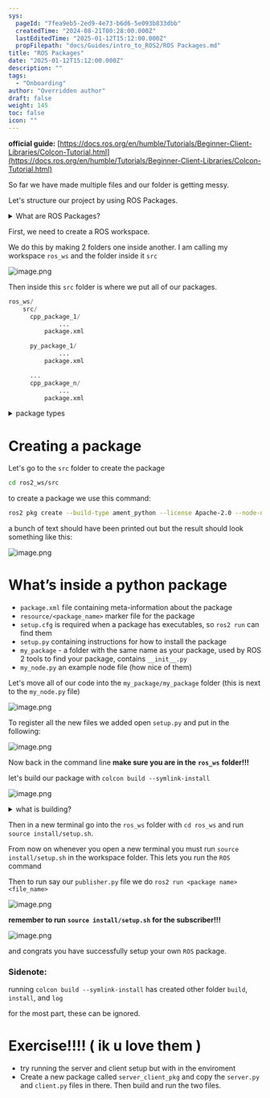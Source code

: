 ```yaml
---
sys:
  pageId: "7fea9eb5-2ed9-4e73-b6d6-5e093b833dbb"
  createdTime: "2024-08-21T00:28:00.000Z"
  lastEditedTime: "2025-01-12T15:12:00.000Z"
  propFilepath: "docs/Guides/intro_to_ROS2/ROS Packages.md"
title: "ROS Packages"
date: "2025-01-12T15:12:00.000Z"
description: ""
tags:
  - "Onboarding"
author: "Overridden author"
draft: false
weight: 145
toc: false
icon: ""
---
```


**official guide:** [https://docs.ros.org/en/humble/Tutorials/Beginner-Client-Libraries/Colcon-Tutorial.html](https://docs.ros.org/en/humble/Tutorials/Beginner-Client-Libraries/Colcon-Tutorial.html)

So far we have made multiple files and our folder is getting messy.

Let's structure our project by using ROS Packages.

<details>

<summary>What are ROS Packages?</summary>

ROS Packages are, as the name implies, packages of code that are highly sharable between ROS developers.

They consist of a folder, `package.xml` file, and source code

```python
      cpp_package_1/
		      ... imagine much code files here ..
          package.xml
```

</details>

First, we need to create a ROS workspace.

We do this by making 2 folders one inside another. I am calling my workspace `ros_ws` and the folder inside it `src`

![image.png](https://prod-files-secure.s3.us-west-2.amazonaws.com/d518164a-d88e-44d1-a4ee-3adb3bd8bce0/70706947-fd18-4537-a67b-e12946812d31/image.png?X-Amz-Algorithm=AWS4-HMAC-SHA256&X-Amz-Content-Sha256=UNSIGNED-PAYLOAD&X-Amz-Credential=ASIAZI2LB466QH5Y6SCE%2F20250329%2Fus-west-2%2Fs3%2Faws4_request&X-Amz-Date=20250329T100732Z&X-Amz-Expires=3600&X-Amz-Security-Token=IQoJb3JpZ2luX2VjEAkaCXVzLXdlc3QtMiJGMEQCID7HfiUv1SGoS3%2FG6Oq8oLRbAign1xFVdc4f5R4lbJmoAiB%2F24B2MvGLxpceBAAIinfKy59pH4707GU4g0Fo%2FzFSpSr%2FAwhyEAAaDDYzNzQyMzE4MzgwNSIMdbAMFzRDACLzP2J7KtwDPWEKljx5TNAiBjnKJHlQ8oPGReW9Ad6RcfA%2BCgSY7X%2B%2FL7Y%2FL09KlxDZ%2BY6Nlaphp1Iqzya4IA7%2B4ZM%2BtHpI0z85hQXCE3iWL1I0vp8eNV54U5vMLqby0TRVF%2BvTYPG5J8knlEIka4c9sv4iyQPb79h9NLZv6gJOjBWyMYSD%2BzzOZgHc3P2luqaarSPNUqoSxaiWafx2Z1kUwPPT80psjGnTcZ0dB5BSJvM01ybqNNTjmzvWwnRA0BFEhBh%2BG8jNaf8IKFjsHJcPwc3uBoDMYzOuKpXP2WpGm4DLAOVY6cnl6rLl1lqfmLPw1fLF1H%2F6GYkB2IwU0bVu2ARG0HeA0z9HYU9MeZgaRTcASESWC52JJGHaqpP27JRJupEftJZazF2iG%2Bo9rI1TPmkTBA%2BYxck79a11BxkwVB9GDLM0cyPyp5nmM6Mtt9hQiTnoZPaGGtfEUUp63I5xotrQn1pyDSjtLtXvFOaRYo3S6ez5eUJzY%2FVjH6DKuBH3u3kMXGQkgzklXqM006HN44htVjJMwzE7B5nGieL0x%2Bl8kLzvUJI%2BSlT5myj0rkUuWTVv0Ckq7Ptzsxh6JIJ6g0Xz3vIrzQ91h176gPIdniEQiEYvqhHc9eUEhY2i58ebo94w4uKevwY6pgEzHNt5PjSC5PLXXf4DjVdhP1SdjdHWOeHIOE404NnuMgLqefFNp74j%2BMc%2B8GCKN6HMNtAXI%2BONXg9j%2FLUn8F190QvHHz7KInrrnJQRQqDzl2RNmRVGDZoLeTuroEk7Nqq%2BxP5kYizYhW4rkcaVgCashY3wIf%2BUcGBLaO%2BfuMW04RIrmni31mlOMSF4nesfZ7iVR%2BX2c3DUJtB7NqXylVgQSYai6c0X&X-Amz-Signature=2cd01b5f6f6018d0d2a39f1f5b4874110f1456ca1dd813b0a0776555d5cd0447&X-Amz-SignedHeaders=host&x-id=GetObject)

Then inside this `src` folder is where we put all of our packages.

```python
ros_ws/
    src/
      cpp_package_1/
		      ...
          package.xml

      py_package_1/
		      ...
          package.xml

      ...
      cpp_package_n/
		      ...
          package.xml

```

<details>

<summary>package types</summary>

packages can be either `C++` or python.

the intern file structure is different for each but for this guide we will stick to creating python packages

</details>

# Creating a package

Let's go to the `src` folder to create the package

```bash
cd ros2_ws/src
```

to create a package we use this command:

```bash
ros2 pkg create --build-type ament_python --license Apache-2.0 --node-name my_node my_package
```

a bunch of text should have been printed out but the result should look something like this:

![image.png](https://prod-files-secure.s3.us-west-2.amazonaws.com/d518164a-d88e-44d1-a4ee-3adb3bd8bce0/e6cf1e3f-8512-4a3e-b131-079f800bf3e8/image.png?X-Amz-Algorithm=AWS4-HMAC-SHA256&X-Amz-Content-Sha256=UNSIGNED-PAYLOAD&X-Amz-Credential=ASIAZI2LB466QH5Y6SCE%2F20250329%2Fus-west-2%2Fs3%2Faws4_request&X-Amz-Date=20250329T100732Z&X-Amz-Expires=3600&X-Amz-Security-Token=IQoJb3JpZ2luX2VjEAkaCXVzLXdlc3QtMiJGMEQCID7HfiUv1SGoS3%2FG6Oq8oLRbAign1xFVdc4f5R4lbJmoAiB%2F24B2MvGLxpceBAAIinfKy59pH4707GU4g0Fo%2FzFSpSr%2FAwhyEAAaDDYzNzQyMzE4MzgwNSIMdbAMFzRDACLzP2J7KtwDPWEKljx5TNAiBjnKJHlQ8oPGReW9Ad6RcfA%2BCgSY7X%2B%2FL7Y%2FL09KlxDZ%2BY6Nlaphp1Iqzya4IA7%2B4ZM%2BtHpI0z85hQXCE3iWL1I0vp8eNV54U5vMLqby0TRVF%2BvTYPG5J8knlEIka4c9sv4iyQPb79h9NLZv6gJOjBWyMYSD%2BzzOZgHc3P2luqaarSPNUqoSxaiWafx2Z1kUwPPT80psjGnTcZ0dB5BSJvM01ybqNNTjmzvWwnRA0BFEhBh%2BG8jNaf8IKFjsHJcPwc3uBoDMYzOuKpXP2WpGm4DLAOVY6cnl6rLl1lqfmLPw1fLF1H%2F6GYkB2IwU0bVu2ARG0HeA0z9HYU9MeZgaRTcASESWC52JJGHaqpP27JRJupEftJZazF2iG%2Bo9rI1TPmkTBA%2BYxck79a11BxkwVB9GDLM0cyPyp5nmM6Mtt9hQiTnoZPaGGtfEUUp63I5xotrQn1pyDSjtLtXvFOaRYo3S6ez5eUJzY%2FVjH6DKuBH3u3kMXGQkgzklXqM006HN44htVjJMwzE7B5nGieL0x%2Bl8kLzvUJI%2BSlT5myj0rkUuWTVv0Ckq7Ptzsxh6JIJ6g0Xz3vIrzQ91h176gPIdniEQiEYvqhHc9eUEhY2i58ebo94w4uKevwY6pgEzHNt5PjSC5PLXXf4DjVdhP1SdjdHWOeHIOE404NnuMgLqefFNp74j%2BMc%2B8GCKN6HMNtAXI%2BONXg9j%2FLUn8F190QvHHz7KInrrnJQRQqDzl2RNmRVGDZoLeTuroEk7Nqq%2BxP5kYizYhW4rkcaVgCashY3wIf%2BUcGBLaO%2BfuMW04RIrmni31mlOMSF4nesfZ7iVR%2BX2c3DUJtB7NqXylVgQSYai6c0X&X-Amz-Signature=53d7d6ba8022e366b177d2fcf4a0ae6a2da0383d68f25c2ac54411eb58325c34&X-Amz-SignedHeaders=host&x-id=GetObject)

# What’s inside a python package

- `package.xml` file containing meta-information about the package
- `resource/<package_name>` marker file for the package
- `setup.cfg` is required when a package has executables, so `ros2 run` can find them
- `setup.py` containing instructions for how to install the package
- `my_package` - a folder with the same name as your package, used by ROS 2 tools to find your package, contains `__init__.py`
- `my_node.py` an example node file (how nice of them)

Let's move all of our code into the `my_package/my_package` folder (this is next to the `my_node.py` file)

![image.png](https://prod-files-secure.s3.us-west-2.amazonaws.com/d518164a-d88e-44d1-a4ee-3adb3bd8bce0/9ce58f11-0da9-4d3e-b86d-506a9685d378/image.png?X-Amz-Algorithm=AWS4-HMAC-SHA256&X-Amz-Content-Sha256=UNSIGNED-PAYLOAD&X-Amz-Credential=ASIAZI2LB466QH5Y6SCE%2F20250329%2Fus-west-2%2Fs3%2Faws4_request&X-Amz-Date=20250329T100732Z&X-Amz-Expires=3600&X-Amz-Security-Token=IQoJb3JpZ2luX2VjEAkaCXVzLXdlc3QtMiJGMEQCID7HfiUv1SGoS3%2FG6Oq8oLRbAign1xFVdc4f5R4lbJmoAiB%2F24B2MvGLxpceBAAIinfKy59pH4707GU4g0Fo%2FzFSpSr%2FAwhyEAAaDDYzNzQyMzE4MzgwNSIMdbAMFzRDACLzP2J7KtwDPWEKljx5TNAiBjnKJHlQ8oPGReW9Ad6RcfA%2BCgSY7X%2B%2FL7Y%2FL09KlxDZ%2BY6Nlaphp1Iqzya4IA7%2B4ZM%2BtHpI0z85hQXCE3iWL1I0vp8eNV54U5vMLqby0TRVF%2BvTYPG5J8knlEIka4c9sv4iyQPb79h9NLZv6gJOjBWyMYSD%2BzzOZgHc3P2luqaarSPNUqoSxaiWafx2Z1kUwPPT80psjGnTcZ0dB5BSJvM01ybqNNTjmzvWwnRA0BFEhBh%2BG8jNaf8IKFjsHJcPwc3uBoDMYzOuKpXP2WpGm4DLAOVY6cnl6rLl1lqfmLPw1fLF1H%2F6GYkB2IwU0bVu2ARG0HeA0z9HYU9MeZgaRTcASESWC52JJGHaqpP27JRJupEftJZazF2iG%2Bo9rI1TPmkTBA%2BYxck79a11BxkwVB9GDLM0cyPyp5nmM6Mtt9hQiTnoZPaGGtfEUUp63I5xotrQn1pyDSjtLtXvFOaRYo3S6ez5eUJzY%2FVjH6DKuBH3u3kMXGQkgzklXqM006HN44htVjJMwzE7B5nGieL0x%2Bl8kLzvUJI%2BSlT5myj0rkUuWTVv0Ckq7Ptzsxh6JIJ6g0Xz3vIrzQ91h176gPIdniEQiEYvqhHc9eUEhY2i58ebo94w4uKevwY6pgEzHNt5PjSC5PLXXf4DjVdhP1SdjdHWOeHIOE404NnuMgLqefFNp74j%2BMc%2B8GCKN6HMNtAXI%2BONXg9j%2FLUn8F190QvHHz7KInrrnJQRQqDzl2RNmRVGDZoLeTuroEk7Nqq%2BxP5kYizYhW4rkcaVgCashY3wIf%2BUcGBLaO%2BfuMW04RIrmni31mlOMSF4nesfZ7iVR%2BX2c3DUJtB7NqXylVgQSYai6c0X&X-Amz-Signature=d3f0b16850d2ac020ffc898484f139ba2e4e2183696018b3fd8a00630ba72d3b&X-Amz-SignedHeaders=host&x-id=GetObject)

To register all the new files we added open `setup.py` and put in the following:

![image.png](https://prod-files-secure.s3.us-west-2.amazonaws.com/d518164a-d88e-44d1-a4ee-3adb3bd8bce0/1cd7c262-4cae-4496-9d75-c178537d24a2/image.png?X-Amz-Algorithm=AWS4-HMAC-SHA256&X-Amz-Content-Sha256=UNSIGNED-PAYLOAD&X-Amz-Credential=ASIAZI2LB466QH5Y6SCE%2F20250329%2Fus-west-2%2Fs3%2Faws4_request&X-Amz-Date=20250329T100732Z&X-Amz-Expires=3600&X-Amz-Security-Token=IQoJb3JpZ2luX2VjEAkaCXVzLXdlc3QtMiJGMEQCID7HfiUv1SGoS3%2FG6Oq8oLRbAign1xFVdc4f5R4lbJmoAiB%2F24B2MvGLxpceBAAIinfKy59pH4707GU4g0Fo%2FzFSpSr%2FAwhyEAAaDDYzNzQyMzE4MzgwNSIMdbAMFzRDACLzP2J7KtwDPWEKljx5TNAiBjnKJHlQ8oPGReW9Ad6RcfA%2BCgSY7X%2B%2FL7Y%2FL09KlxDZ%2BY6Nlaphp1Iqzya4IA7%2B4ZM%2BtHpI0z85hQXCE3iWL1I0vp8eNV54U5vMLqby0TRVF%2BvTYPG5J8knlEIka4c9sv4iyQPb79h9NLZv6gJOjBWyMYSD%2BzzOZgHc3P2luqaarSPNUqoSxaiWafx2Z1kUwPPT80psjGnTcZ0dB5BSJvM01ybqNNTjmzvWwnRA0BFEhBh%2BG8jNaf8IKFjsHJcPwc3uBoDMYzOuKpXP2WpGm4DLAOVY6cnl6rLl1lqfmLPw1fLF1H%2F6GYkB2IwU0bVu2ARG0HeA0z9HYU9MeZgaRTcASESWC52JJGHaqpP27JRJupEftJZazF2iG%2Bo9rI1TPmkTBA%2BYxck79a11BxkwVB9GDLM0cyPyp5nmM6Mtt9hQiTnoZPaGGtfEUUp63I5xotrQn1pyDSjtLtXvFOaRYo3S6ez5eUJzY%2FVjH6DKuBH3u3kMXGQkgzklXqM006HN44htVjJMwzE7B5nGieL0x%2Bl8kLzvUJI%2BSlT5myj0rkUuWTVv0Ckq7Ptzsxh6JIJ6g0Xz3vIrzQ91h176gPIdniEQiEYvqhHc9eUEhY2i58ebo94w4uKevwY6pgEzHNt5PjSC5PLXXf4DjVdhP1SdjdHWOeHIOE404NnuMgLqefFNp74j%2BMc%2B8GCKN6HMNtAXI%2BONXg9j%2FLUn8F190QvHHz7KInrrnJQRQqDzl2RNmRVGDZoLeTuroEk7Nqq%2BxP5kYizYhW4rkcaVgCashY3wIf%2BUcGBLaO%2BfuMW04RIrmni31mlOMSF4nesfZ7iVR%2BX2c3DUJtB7NqXylVgQSYai6c0X&X-Amz-Signature=61537110f4152e320723924f84acc93c8c2d0a38b009f80e9b5969691a87555d&X-Amz-SignedHeaders=host&x-id=GetObject)

Now back in the command line **make sure you are in the** **`ros_ws`** **folder!!!**

let's build our package with `colcon build --symlink-install`

![image.png](https://prod-files-secure.s3.us-west-2.amazonaws.com/d518164a-d88e-44d1-a4ee-3adb3bd8bce0/2f2a0d27-b173-48fd-b189-5f5c0ce65619/image.png?X-Amz-Algorithm=AWS4-HMAC-SHA256&X-Amz-Content-Sha256=UNSIGNED-PAYLOAD&X-Amz-Credential=ASIAZI2LB466QH5Y6SCE%2F20250329%2Fus-west-2%2Fs3%2Faws4_request&X-Amz-Date=20250329T100732Z&X-Amz-Expires=3600&X-Amz-Security-Token=IQoJb3JpZ2luX2VjEAkaCXVzLXdlc3QtMiJGMEQCID7HfiUv1SGoS3%2FG6Oq8oLRbAign1xFVdc4f5R4lbJmoAiB%2F24B2MvGLxpceBAAIinfKy59pH4707GU4g0Fo%2FzFSpSr%2FAwhyEAAaDDYzNzQyMzE4MzgwNSIMdbAMFzRDACLzP2J7KtwDPWEKljx5TNAiBjnKJHlQ8oPGReW9Ad6RcfA%2BCgSY7X%2B%2FL7Y%2FL09KlxDZ%2BY6Nlaphp1Iqzya4IA7%2B4ZM%2BtHpI0z85hQXCE3iWL1I0vp8eNV54U5vMLqby0TRVF%2BvTYPG5J8knlEIka4c9sv4iyQPb79h9NLZv6gJOjBWyMYSD%2BzzOZgHc3P2luqaarSPNUqoSxaiWafx2Z1kUwPPT80psjGnTcZ0dB5BSJvM01ybqNNTjmzvWwnRA0BFEhBh%2BG8jNaf8IKFjsHJcPwc3uBoDMYzOuKpXP2WpGm4DLAOVY6cnl6rLl1lqfmLPw1fLF1H%2F6GYkB2IwU0bVu2ARG0HeA0z9HYU9MeZgaRTcASESWC52JJGHaqpP27JRJupEftJZazF2iG%2Bo9rI1TPmkTBA%2BYxck79a11BxkwVB9GDLM0cyPyp5nmM6Mtt9hQiTnoZPaGGtfEUUp63I5xotrQn1pyDSjtLtXvFOaRYo3S6ez5eUJzY%2FVjH6DKuBH3u3kMXGQkgzklXqM006HN44htVjJMwzE7B5nGieL0x%2Bl8kLzvUJI%2BSlT5myj0rkUuWTVv0Ckq7Ptzsxh6JIJ6g0Xz3vIrzQ91h176gPIdniEQiEYvqhHc9eUEhY2i58ebo94w4uKevwY6pgEzHNt5PjSC5PLXXf4DjVdhP1SdjdHWOeHIOE404NnuMgLqefFNp74j%2BMc%2B8GCKN6HMNtAXI%2BONXg9j%2FLUn8F190QvHHz7KInrrnJQRQqDzl2RNmRVGDZoLeTuroEk7Nqq%2BxP5kYizYhW4rkcaVgCashY3wIf%2BUcGBLaO%2BfuMW04RIrmni31mlOMSF4nesfZ7iVR%2BX2c3DUJtB7NqXylVgQSYai6c0X&X-Amz-Signature=71e6f213c31d9ac7f643ab2f4f6d868863c75a190d79f73e16e8097dd41118a6&X-Amz-SignedHeaders=host&x-id=GetObject)

<details>

<summary>what is building?</summary>

if you are a CS major at Rose-Hulman you will learn the answer to this in CSSE132

but TLDR; is it combines all the code files into one program that can be run easily 

</details>

Then in a new terminal go into the `ros_ws` folder with `cd ros_ws` and run `source install/setup.sh`. 

From now on whenever you open a new terminal you must run `source install/setup.sh` in the workspace folder. This lets you run the `ROS` command

Then to run say our `publisher.py` file we do `ros2 run <package name> <file_name>`

![image.png](https://prod-files-secure.s3.us-west-2.amazonaws.com/d518164a-d88e-44d1-a4ee-3adb3bd8bce0/4f4b1219-3a44-4632-aa0a-ce3471699f59/image.png?X-Amz-Algorithm=AWS4-HMAC-SHA256&X-Amz-Content-Sha256=UNSIGNED-PAYLOAD&X-Amz-Credential=ASIAZI2LB466QH5Y6SCE%2F20250329%2Fus-west-2%2Fs3%2Faws4_request&X-Amz-Date=20250329T100732Z&X-Amz-Expires=3600&X-Amz-Security-Token=IQoJb3JpZ2luX2VjEAkaCXVzLXdlc3QtMiJGMEQCID7HfiUv1SGoS3%2FG6Oq8oLRbAign1xFVdc4f5R4lbJmoAiB%2F24B2MvGLxpceBAAIinfKy59pH4707GU4g0Fo%2FzFSpSr%2FAwhyEAAaDDYzNzQyMzE4MzgwNSIMdbAMFzRDACLzP2J7KtwDPWEKljx5TNAiBjnKJHlQ8oPGReW9Ad6RcfA%2BCgSY7X%2B%2FL7Y%2FL09KlxDZ%2BY6Nlaphp1Iqzya4IA7%2B4ZM%2BtHpI0z85hQXCE3iWL1I0vp8eNV54U5vMLqby0TRVF%2BvTYPG5J8knlEIka4c9sv4iyQPb79h9NLZv6gJOjBWyMYSD%2BzzOZgHc3P2luqaarSPNUqoSxaiWafx2Z1kUwPPT80psjGnTcZ0dB5BSJvM01ybqNNTjmzvWwnRA0BFEhBh%2BG8jNaf8IKFjsHJcPwc3uBoDMYzOuKpXP2WpGm4DLAOVY6cnl6rLl1lqfmLPw1fLF1H%2F6GYkB2IwU0bVu2ARG0HeA0z9HYU9MeZgaRTcASESWC52JJGHaqpP27JRJupEftJZazF2iG%2Bo9rI1TPmkTBA%2BYxck79a11BxkwVB9GDLM0cyPyp5nmM6Mtt9hQiTnoZPaGGtfEUUp63I5xotrQn1pyDSjtLtXvFOaRYo3S6ez5eUJzY%2FVjH6DKuBH3u3kMXGQkgzklXqM006HN44htVjJMwzE7B5nGieL0x%2Bl8kLzvUJI%2BSlT5myj0rkUuWTVv0Ckq7Ptzsxh6JIJ6g0Xz3vIrzQ91h176gPIdniEQiEYvqhHc9eUEhY2i58ebo94w4uKevwY6pgEzHNt5PjSC5PLXXf4DjVdhP1SdjdHWOeHIOE404NnuMgLqefFNp74j%2BMc%2B8GCKN6HMNtAXI%2BONXg9j%2FLUn8F190QvHHz7KInrrnJQRQqDzl2RNmRVGDZoLeTuroEk7Nqq%2BxP5kYizYhW4rkcaVgCashY3wIf%2BUcGBLaO%2BfuMW04RIrmni31mlOMSF4nesfZ7iVR%2BX2c3DUJtB7NqXylVgQSYai6c0X&X-Amz-Signature=c47674a3ff79595891a4791d6e65f2035f64a451710816c01dc4fd1b4720de40&X-Amz-SignedHeaders=host&x-id=GetObject)

**remember to run** **`source install/setup.sh`** **for the subscriber!!!**

![image.png](https://prod-files-secure.s3.us-west-2.amazonaws.com/d518164a-d88e-44d1-a4ee-3adb3bd8bce0/02121119-dad4-49ec-8356-c956108b4243/image.png?X-Amz-Algorithm=AWS4-HMAC-SHA256&X-Amz-Content-Sha256=UNSIGNED-PAYLOAD&X-Amz-Credential=ASIAZI2LB466QH5Y6SCE%2F20250329%2Fus-west-2%2Fs3%2Faws4_request&X-Amz-Date=20250329T100732Z&X-Amz-Expires=3600&X-Amz-Security-Token=IQoJb3JpZ2luX2VjEAkaCXVzLXdlc3QtMiJGMEQCID7HfiUv1SGoS3%2FG6Oq8oLRbAign1xFVdc4f5R4lbJmoAiB%2F24B2MvGLxpceBAAIinfKy59pH4707GU4g0Fo%2FzFSpSr%2FAwhyEAAaDDYzNzQyMzE4MzgwNSIMdbAMFzRDACLzP2J7KtwDPWEKljx5TNAiBjnKJHlQ8oPGReW9Ad6RcfA%2BCgSY7X%2B%2FL7Y%2FL09KlxDZ%2BY6Nlaphp1Iqzya4IA7%2B4ZM%2BtHpI0z85hQXCE3iWL1I0vp8eNV54U5vMLqby0TRVF%2BvTYPG5J8knlEIka4c9sv4iyQPb79h9NLZv6gJOjBWyMYSD%2BzzOZgHc3P2luqaarSPNUqoSxaiWafx2Z1kUwPPT80psjGnTcZ0dB5BSJvM01ybqNNTjmzvWwnRA0BFEhBh%2BG8jNaf8IKFjsHJcPwc3uBoDMYzOuKpXP2WpGm4DLAOVY6cnl6rLl1lqfmLPw1fLF1H%2F6GYkB2IwU0bVu2ARG0HeA0z9HYU9MeZgaRTcASESWC52JJGHaqpP27JRJupEftJZazF2iG%2Bo9rI1TPmkTBA%2BYxck79a11BxkwVB9GDLM0cyPyp5nmM6Mtt9hQiTnoZPaGGtfEUUp63I5xotrQn1pyDSjtLtXvFOaRYo3S6ez5eUJzY%2FVjH6DKuBH3u3kMXGQkgzklXqM006HN44htVjJMwzE7B5nGieL0x%2Bl8kLzvUJI%2BSlT5myj0rkUuWTVv0Ckq7Ptzsxh6JIJ6g0Xz3vIrzQ91h176gPIdniEQiEYvqhHc9eUEhY2i58ebo94w4uKevwY6pgEzHNt5PjSC5PLXXf4DjVdhP1SdjdHWOeHIOE404NnuMgLqefFNp74j%2BMc%2B8GCKN6HMNtAXI%2BONXg9j%2FLUn8F190QvHHz7KInrrnJQRQqDzl2RNmRVGDZoLeTuroEk7Nqq%2BxP5kYizYhW4rkcaVgCashY3wIf%2BUcGBLaO%2BfuMW04RIrmni31mlOMSF4nesfZ7iVR%2BX2c3DUJtB7NqXylVgQSYai6c0X&X-Amz-Signature=b2946dc0da09f8f3a52222d9373ba392fa8a628552eda519ef7248df3d02a54a&X-Amz-SignedHeaders=host&x-id=GetObject)

and congrats you have successfully setup your own `ROS` package.

### Sidenote:

running `colcon build --symlink-install` has created other folder `build`, `install`, and `log`

for the most part, these can be ignored.

# Exercise!!!! ( ik u love them )

- try running the server and client setup but with in the enviroment
- Create a new package called `server_client_pkg` and copy the `server.py` and `client.py` files in there. Then build and run the two files.
